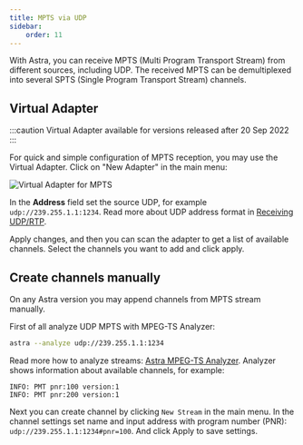 ```yaml
---
title: MPTS via UDP
sidebar:
    order: 11
---
```


With Astra, you can receive MPTS (Multi Program Transport Stream) from different sources, including UDP. The received MPTS can be demultiplexed into several SPTS (Single Program Transport Stream) channels.

## Virtual Adapter

:::caution
Virtual Adapter available for versions released after 20 Sep 2022
:::

For quick and simple configuration of MPTS reception, you may use the Virtual Adapter. Click on "New Adapter" in the main menu:

![Virtual Adapter for MPTS](https://cdn.cesbo.com/help/astra/receiving/ip/mpts-via-udp/virtual-mpts.png)

In the **Address** field set the source UDP, for example `udp://239.255.1.1:1234`. Read more about UDP address format in [Receiving UDP/RTP](/en/astra/receiving-udp/).

Apply changes, and then you can scan the adapter to get a list of available channels. Select the channels you want to add and click apply.

## Create channels manually

On any Astra version you may append channels from MPTS stream manually.

First of all analyze UDP MPTS with MPEG-TS Analyzer:

```sh
astra --analyze udp://239.255.1.1:1234
```

Read more how to analyze streams: [Astra MPEG-TS Analyzer](/en/articles/tools-and-utilities/astra-mpeg-ts-analyzer/). Analyzer shows information about available channels, for example:

```
INFO: PMT pnr:100 version:1
INFO: PMT pnr:200 version:1
```

Next you can create channel by clicking `New Stream` in the main menu. In the channel settings set name and input address with program number (PNR): `udp://239.255.1.1:1234#pnr=100`. And click Apply to save settings.

